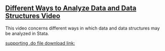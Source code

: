 ## [Different Ways to Analyze Data and Data Structures Video](https://pjakiela.github.io/stata/analyzingdatastructuresvid.mp4.zip)

This video concerns different ways in which data and data structures may be analyzed in Stata.

[supporting .do file download link:](https://pjakiela.github.io/stata/analyzingdatastructures.do)
